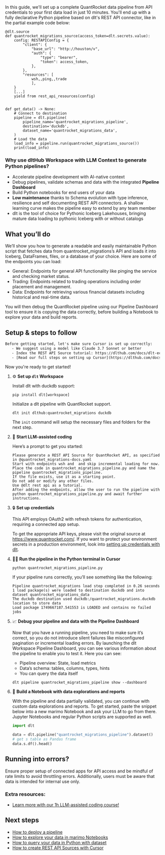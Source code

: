 In this guide, we'll set up a complete QuantRocket data pipeline from API credentials to your first data load in just 10 minutes. You'll end up with a fully declarative Python pipeline based on dlt's REST API connector, like in the partial example code below:

```python-outcome
@dlt.source
def quantrocket_migrations_source(access_token=dlt.secrets.value):
    config: RESTAPIConfig = {
        "client": {
            "base_url": "http://houston/v",
            "auth": {
                "type": "bearer",
                "token": access_token,
            },
        },
        "resources": [
            wsh,,ping,,trade
            ],
    }
    [...]
    yield from rest_api_resources(config)


def get_data() -> None:
    # Connect to destination
    pipeline = dlt.pipeline(
        pipeline_name='quantrocket_migrations_pipeline',
        destination='duckdb',
        dataset_name='quantrocket_migrations_data', 
    )
    # Load the data
    load_info = pipeline.run(quantrocket_migrations_source())
    print(load_info) 
```

### Why use dltHub Workspace with LLM Context to generate Python pipelines?

- Accelerate pipeline development with AI-native context
- Debug pipelines, validate schemas and data with the integrated **Pipeline Dashboard**
- Build Python notebooks for end users of your data
- **Low maintenance** thanks to Schema evolution with type inference, resilience and self documenting REST API connectors. A shallow learning curve makes the pipeline easy to extend by any team member
- dlt is the tool of choice for Pythonic Iceberg Lakehouses, bringing mature data loading to pythonic Iceberg with or without catalogs

## What you’ll do

We’ll show you how to generate a readable and easily maintainable Python script that fetches data from quantrocket_migrations’s API and loads it into Iceberg, DataFrames, files, or a database of your choice. Here are some of the endpoints you can load:

- General: Endpoints for general API functionality like pinging the service and checking market status.
- Trading: Endpoints related to trading operations including order placement and management.
- Data: Endpoints for retrieving various financial datasets including historical and real-time data.

You will then debug the QuantRocket pipeline using our Pipeline Dashboard tool to ensure it is copying the data correctly, before building a Notebook to explore your data and build reports.

## Setup & steps to follow

```default
Before getting started, let's make sure Cursor is set up correctly:
   - We suggest using a model like Claude 3.7 Sonnet or better
   - Index the REST API Source tutorial: https://dlthub.com/docs/dlt-ecosystem/verified-sources/rest_api/ and add it to context as **@dlt rest api**
   - [Read our full steps on setting up Cursor](https://dlthub.com/docs/dlt-ecosystem/llm-tooling/cursor-restapi#23-configuring-cursor-with-documentation)
```

Now you're ready to get started!

1. ⚙️ **Set up `dlt` Workspace**
    
    Install dlt with duckdb support:
    ```shell
    pip install dlt[workspace]
    ```

    Initialize a dlt pipeline with QuantRocket support.
    ```shell
    dlt init dlthub:quantrocket_migrations duckdb
    ```

    The `init` command will setup the necessary files and folders for the next step.
    
2. 🤠 **Start LLM-assisted coding**
    
    Here’s a prompt to get you started:
    
    ```prompt
    Please generate a REST API Source for QuantRocket API, as specified in @quantrocket_migrations-docs.yaml 
    Start with endpoints wsh and  and skip incremental loading for now. 
    Place the code in quantrocket_migrations_pipeline.py and name the pipeline quantrocket_migrations_pipeline. 
    If the file exists, use it as a starting point. 
    Do not add or modify any other files. 
    Use @dlt rest api as a tutorial. 
    After adding the endpoints, allow the user to run the pipeline with python quantrocket_migrations_pipeline.py and await further instructions.
    ```

    
3. 🔒 **Set up credentials** 
    
    This API employs OAuth2 with refresh tokens for authentication, requiring a connected app setup.
    
    To get the appropriate API keys, please visit the original source at https://www.quantrocket.com/.
    If you want to protect your environment secrets in a production environment, look into [setting up credentials with dlt](https://dlthub.com/docs/walkthroughs/add_credentials).
    
4. 🏃‍♀️ **Run the pipeline in the Python terminal in Cursor**
    
    ```shell
    python quantrocket_migrations_pipeline.py
    ```
    
    If your pipeline runs correctly, you’ll see something like the following:
    
    ```shell
    Pipeline quantrocket_migrations load step completed in 0.26 seconds
    1 load package(s) were loaded to destination duckdb and into dataset quantrocket_migrations_data
    The duckdb destination used duckdb:/quantrocket_migrations.duckdb location to store data
    Load package 1749667187.541553 is LOADED and contains no failed jobs
    ```
    
5. 📈 **Debug your pipeline and data with the Pipeline Dashboard**

    Now that you have a running pipeline, you need to make sure it’s correct, so you do not introduce silent failures like misconfigured pagination or incremental loading errors. By launching the dlt Workspace Pipeline Dashboard, you can see various information about the pipeline to enable you to test it. Here you can see:
    - Pipeline overview: State, load metrics
    - Data’s schema: tables, columns, types, hints
    - You can query the data itself
    
    ```shell
    dlt pipeline quantrocket_migrations_pipeline show --dashboard
    ```
    
6. 🐍 **Build a Notebook with data explorations and reports**

    With the pipeline and data partially validated, you can continue with custom data explorations and reports. To get started, paste the snippet below into a new marimo Notebook and ask your LLM to go from there. Jupyter Notebooks and regular Python scripts are supported as well.

    
    ```python
    import dlt

   data = dlt.pipeline("quantrocket_migrations_pipeline").dataset()
   # get s table as Pandas frame
   data.s.df().head()
    ```

## Running into errors?

Ensure proper setup of connected apps for API access and be mindful of rate limits to avoid throttling errors. Additionally, users must be aware that data is intended for internal use only.

### Extra resources:

- [Learn more with our 1h LLM-assisted coding course!](https://www.youtube.com/watch?v=GGid70rnJuM)

## Next steps

- [How to deploy a pipeline](https://dlthub.com/docs/walkthroughs/deploy-a-pipeline)
- [How to explore your data in marimo Notebooks](https://dlthub.com/docs/general-usage/dataset-access/marimo)
- [How to query your data in Python with dataset](https://dlthub.com/docs/general-usage/dataset-access/dataset)
- [How to create REST API Sources with Cursor](https://dlthub.com/docs/dlt-ecosystem/llm-tooling/cursor-restapi)